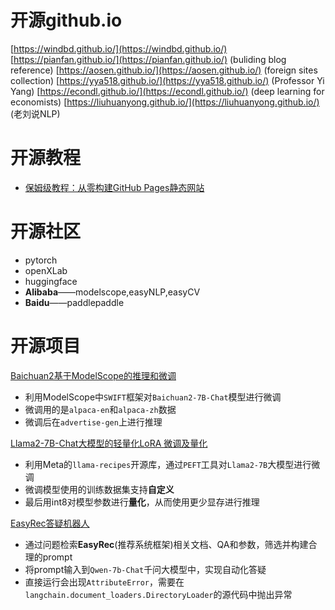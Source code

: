# 开源github.io
[https://windbd.github.io/](https://windbd.github.io/)
[https://pianfan.github.io/](https://pianfan.github.io/)  (buliding blog reference)
[https://aosen.github.io/](https://aosen.github.io/)   (foreign sites collection)
[https://yya518.github.io/](https://yya518.github.io/)    (Professor Yi Yang)
[https://econdl.github.io/](https://econdl.github.io/)    (deep learning for economists)
[https://liuhuanyong.github.io/](https://liuhuanyong.github.io/)  (老刘说NLP)
  
# 开源教程
- [保姆级教程：从零构建GitHub Pages静态网站](https://blog.csdn.net/qq_20042935/article/details/133920722)

# 开源社区
- pytorch
- openXLab
- huggingface
- **Alibaba**——modelscope,easyNLP,easyCV
- **Baidu**——paddlepaddle

# 开源项目
[Baichuan2基于ModelScope的推理和微调](https://pai.console.aliyun.com/#/dsw-gallery/preview/deepLearning/nlp/baichuan2_modelscope)
- 利用ModelScope中`SWIFT`框架对`Baichuan2-7B-Chat`模型进行微调
- 微调用的是`alpaca-en`和`alpaca-zh`数据
- 微调后在`advertise-gen`上进行推理
  
[Llama2-7B-Chat大模型的轻量化LoRA 微调及量化](https://pai.console.aliyun.com/#/dsw-gallery/preview/deepLearning/nlp/llama2_lora)
- 利用Meta的`llama-recipes`开源库，通过`PEFT`工具对`Llama2-7B`大模型进行微调
- 微调模型使用的训练数据集支持**自定义**
- 最后用int8对模型参数进行**量化**，从而使用更少显存进行推理
  
[EasyRec答疑机器人](https://pai.console.aliyun.com/#/dsw-gallery/preview/aigcHackathon/EasyrecQaRobot)
  - 通过问题检索**EasyRec**(推荐系统框架)相关文档、QA和参数，筛选并构建合理的prompt
  - 将prompt输入到`Qwen-7b-Chat`千问大模型中，实现自动化答疑
  - 直接运行会出现`AttributeError`，需要在`langchain.document_loaders.DirectoryLoader`的源代码中抛出异常